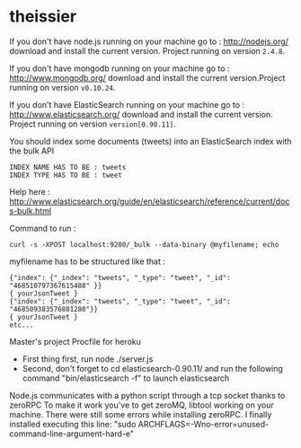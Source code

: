theissier
=========

If you don't have node.js running on your machine go to : http://nodejs.org/ download and install the current version. Project running on version ```2.4.8```.

If you don't have mongodb running on your machine go to : http://www.mongodb.org/ download and install the current version.Project running on version ```v0.10.24```.

If you don't have ElasticSearch running on your machine go to : http://www.elasticsearch.org/ download and install the current version. Project running on version ```version[0.90.11]```.

You should index some documents (tweets) into an ElasticSearch index with the bulk API
```
INDEX NAME HAS TO BE : tweets
INDEX TYPE HAS TO BE : tweet
```
Help here : http://www.elasticsearch.org/guide/en/elasticsearch/reference/current/docs-bulk.html

Command to run : 
```
curl -s -XPOST localhost:9200/_bulk --data-binary @myfilename; echo
```
myfilename has to be structured like that : 
```
{"index": {"_index": "tweets", "_type": "tweet", "_id": "468510797367615488" }} 
{ yourJsonTweet }  
{"index": {"_index": "tweets", "_type": "tweet", "_id": "468509383576801280"}}
{ yourJsonTweet } 
etc...
```

Master's project
Procfile for heroku
- First thing first, run node ./server.js
- Second, don't forget to cd elasticsearch-0.90.11/ and run the following command "bin/elasticsearch -f" to launch elasticsearch

Node.js communicates with a python script through a tcp socket thanks to zeroRPC
To make it work you've to get zeroMQ, libtool working on your machine.
There were still some errors while installing zeroRPC. I finally installed executing this line:
"sudo ARCHFLAGS=-Wno-error=unused-command-line-argument-hard-e"
